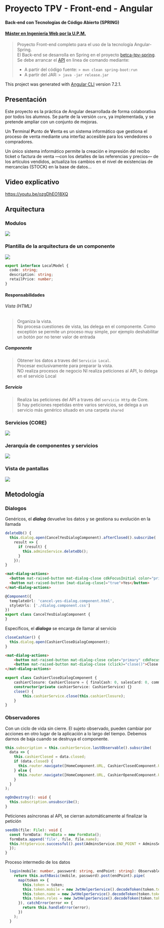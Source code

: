 # Proyecto TPV - Front-end - Angular
#### Back-end con Tecnologías de Código Abierto (SPRING)
#### [Máster en Ingeniería Web por la U.P.M.](http://miw.etsisi.upm.es)

> Proyecto Front-end completo para el uso de la tecnología Angular-Spring.  
> El Back-end se desarrolla en Spring en el proyecto [betca-tpv-spring](https://github.com/miw-upm/betca-tpv-spring).
> Se debe arrancar el [API]() en linea de comando mediante:
> * A partir del código fuente: `> mvn clean spring-boot:run`
> * A partir del JAR: `> java -jar release.jar`  

This project was generated with [Angular CLI](https://github.com/angular/angular-cli) version 7.2.1.

## Presentación
Este proyecto es la práctica de Angular desarrollada de forma colaborativa por todos los alumnos. Se parte de la versión `core`, ya implementada, y se pretende ampliar con un conjunto de mejoras.  

Un **T**erminal **P**unto de **V**enta es un sistema informático que gestiona el proceso de venta mediante una interfaz accesible para los vendedores o compradores.

Un único sistema informático permite la creación e impresión del recibo ticket o factura de venta —con los detalles de las referencias y precios— de los artículos vendidos, actualiza los cambios en el nivel de existencias de mercancías (STOCK) en la base de datos...
## Video explicativo
https://youtu.be/ozgDhEO18XQ

## Arquitectura

### Modulos
![](https://github.com/miw-upm/betca-tpv-angular/blob/develop/docs/app-module.png)

### Plantilla de la arquitectura de un componente
![](https://github.com/miw-upm/betca-tpv-angular/blob/develop/docs/app-template.png)
```typescript
export interface LocalModel {
  code: string;
  description: string;
  retailPrice: number;
}
```

#### Responsabilidades

###### Vista (HTML)
> Organiza la vista.  
> No procesa cuestiones de vista, las delega en el componente.
Como exceptión se permite un proceso muy simple, por ejemplo deshabilitar un botón por no tener valor de entrada  

##### Componente
> Obtener los datos a traves del `Servicio Local`.   
> Procesar exclusivamente para preparar la vista.   
> NO realiza procesos de negocio NI realiza peticiones al API, lo delega en el servicio Local 


##### Servicio
> Realiza las peticiones del API a traves del `servicio Http` de Core.  
> Si hay peticiones repetidas entre varios servicios, se delega a un servicio más genérico situado en una carpeta `shared`

### Servicios (CORE)
![](https://github.com/miw-upm/betca-tpv-angular/blob/develop/docs/core-module.png)

### Jerarquía de componentes y servicios
![](https://github.com/miw-upm/betca-tpv-angular/blob/develop/docs/app-hierarchy.png)

### Vista de pantallas
![](https://github.com/miw-upm/betca-tpv-angular/blob/develop/docs/app-view.png)

## Metodología

### Dialogos
Genéricos, el _**dialog**_ devuelve los datos y se gestiona su evolución en la llamada
```typescript
deleteDb() {
  this.dialog.open(CancelYesDialogComponent).afterClosed().subscribe(
    result => {
      if (result) {
        this.adminsService.deleteDb();
      }
    });
}
```
```html
<mat-dialog-actions>
  <button mat-raised-button mat-dialog-close cdkFocusInitial color="primary">Cancel</button>
  <button mat-raised-button [mat-dialog-close]="true">Yes</button>
</mat-dialog-actions>
```
```typescript
@Component({
  templateUrl: 'cancel-yes-dialog.component.html',
  styleUrls: ['./dialog.component.css']
})
export class CancelYesDialogComponent {
}
```
Específicos, el _**dialogo**_ se encarga de llamar al servicio
```typescript
closeCashier() {
  this.dialog.open(CashierCloseDialogComponent);
}
```
```html
<mat-dialog-actions>
    <button mat-raised-button mat-dialog-close color="primary" cdkFocusInitial>Cancel</button>
    <button mat-raised-button mat-dialog-close (click)="close()">Close Cashier</button>
</mat-dialog-actions>
```
```typescript
export class CashierCloseDialogComponent {
    cashierClosure: CashierClosure = { finalCash: 0, salesCard: 0, comment: '' };
    constructor(private cashierService: CashierService) {}
    close() {
        this.cashierService.close(this.cashierClosure);
    }
}
```
### Observadores
Con un ciclo de vida sin cierre. El sujeto observado, pueden cambiar por acciones en otro lugar de la aplicación a lo largo del tiempo. Debemos darnos de baja cuando se destruya el componente.
```typescript
this.subscription = this.cashierService.lastObservable().subscribe(
  data => {
    this.cashierClosed = data.closed;
    if (data.closed) {
      this.router.navigate([HomeComponent.URL, CashierClosedComponent.URL]);
    } else {
      this.router.navigate([HomeComponent.URL, CashierOpenedComponent.URL]);
    }
  }
);
```
```typescript
ngOnDestroy(): void {
  this.subscription.unsubscribe();
}
```
Peticiones asíncronas al API, se cierran automáticamente al finalizar la petición
```typescript
seedDb(file: File): void {
  const formData: FormData = new FormData();
  formData.append('file', file, file.name);
  this.httpService.successful().post(AdminsService.END_POINT + AdminsService.DB, formData).subscribe(() => {
  });
}
```
Proceso intermedio de los datos
```typescript
  login(mobile: number, password: string, endPoint: string): Observable<any> {
    return this.authBasic(mobile, password).post(endPoint).pipe(
      map(token => {
        this.token = token;
        this.token.mobile = new JwtHelperService().decodeToken(token.token).user;
        this.token.name = new JwtHelperService().decodeToken(token.token).name;
        this.token.roles = new JwtHelperService().decodeToken(token.token).roles;
      }), catchError(error => {
        return this.handleError(error);
      })
    );
  }
```
